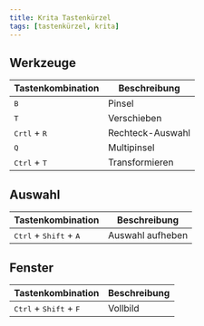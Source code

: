 ```yaml
---
title: Krita Tastenkürzel
tags: [tastenkürzel, krita]
---
```


## Werkzeuge

| Tastenkombination              | Beschreibung     |
| ------------------------------ | ---------------- |
| <kbd>B</kbd>                   | Pinsel           |
| <kbd>T</kbd>                   | Verschieben      |
| <kbd>Crtl</kbd> + <kbd>R</kbd> | Rechteck-Auswahl |
| <kbd>Q</kbd>                   | Multipinsel      |
| <kbd>Ctrl</kbd> + <kbd>T</kbd> | Transformieren   |

## Auswahl

| Tastenkombination                                 | Beschreibung     |
| ------------------------------------------------- | ---------------- |
| <kbd>Ctrl</kbd> + <kbd>Shift</kbd> + <kbd>A</kbd> | Auswahl aufheben |

## Fenster

| Tastenkombination                                 | Beschreibung |
| ------------------------------------------------- | ------------ |
| <kbd>Ctrl</kbd> + <kbd>Shift</kbd> + <kbd>F</kbd> | Vollbild     |